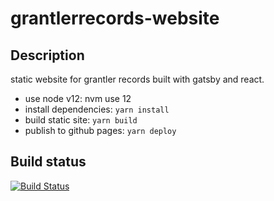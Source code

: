 # grantlerrecords-website

## Description

static website for grantler records built with gatsby and react.

- use node v12: nvm use 12
- install dependencies: `yarn install`
- build static site: `yarn build`
- publish to github pages: `yarn deploy`

## Build status

[![Build Status](https://travis-ci.com/thomasgeissl/grantlerrecords-website.svg?branch=master)](https://travis-ci.com/thomasgeissl/grantlerrecords-website)
